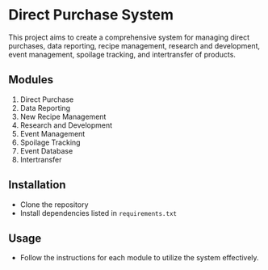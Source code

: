 # Direct Purchase System

This project aims to create a comprehensive system for managing direct purchases, data reporting, recipe management, research and development, event management, spoilage tracking, and intertransfer of products.

## Modules
1. Direct Purchase
2. Data Reporting
3. New Recipe Management
4. Research and Development
5. Event Management
6. Spoilage Tracking
7. Event Database
8. Intertransfer

## Installation
- Clone the repository
- Install dependencies listed in `requirements.txt`

## Usage
- Follow the instructions for each module to utilize the system effectively.
